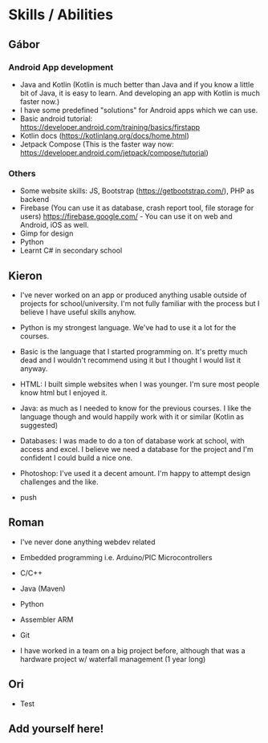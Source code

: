 # Skills / Abilities

## Gábor

### Android App development

- Java and Kotlin (Kotlin is much better than Java and if you know a little bit of Java, it is easy to learn. And developing an app with Kotlin is much faster now.)
- I have some predefined "solutions" for Android apps which we can use.
- Basic android tutorial: https://developer.android.com/training/basics/firstapp
- Kotlin docs (https://kotlinlang.org/docs/home.html)
- Jetpack Compose (This is the faster way now: https://developer.android.com/jetpack/compose/tutorial)

### Others

- Some website skills: JS, Bootstrap (https://getbootstrap.com/), PHP as backend
- Firebase (You can use it as database, crash report tool, file storage for users) https://firebase.google.com/ - You can use it on web and Android, iOS as well.
- Gimp for design
- Python
- Learnt C# in secondary school

## Kieron

- I've never worked on an app or produced anything usable outside of projects for school/university. I'm not fully familiar with the process but I believe I have useful skills anyhow.


- Python is my strongest language. We've had to use it a lot for the courses.
- Basic is the language that I started programming on. It's pretty much dead and I wouldn't recommend using it but I thought I would list it anyway.
- HTML: I built simple websites when I was younger. I'm sure most people know html but I enjoyed it.
- Java: as much as I needed to know for the previous courses. I like the language though and would happily work with it or similar (Kotlin as suggested)
- Databases: I was made to do a ton of database work at school, with access and excel. I believe we need a database for the project and I'm confident I could build a nice one.
- Photoshop: I've used it a decent amount. I'm happy to attempt design challenges and the like.
- push

## Roman

- I've never done anything webdev related

- Embedded programming i.e. Arduino/PIC Microcontrollers
- C/C++
- Java (Maven)
- Python
- Assembler ARM
- Git

- I have worked in a team on a big project before, although that was a hardware project w/ waterfall management (1 year long)

## Ori
- Test
## Add yourself here!
